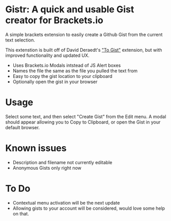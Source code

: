 Gistr: A quick and usable Gist creator for Brackets.io
===

A simple brackets extension to easily create a Github Gist from the current text selection.

This extenstion is built off of David Deraedt's ["To Gist"](https://github.com/davidderaedt/togist) extension, but with improved functionality and updated UX.

- Uses Brackets.io Modals intstead of JS Alert boxes
- Names the file the same as the file you pulled the text from
- Easy to copy the gist location to your clipboard
- Optionally open the gist in your browser


Usage
===
Select some text, and then select "Create Gist" from the Edit menu.
A modal should appear allowing you to Copy to Clipboard, or open the Gist in your default browser.

Known issues
===
- Description and filename not currently editable
- Anonymous Gists only right now

To Do
===
- Contextual menu activation will be the next update
- Allowing gists to your account will be considered, would love some help on that.